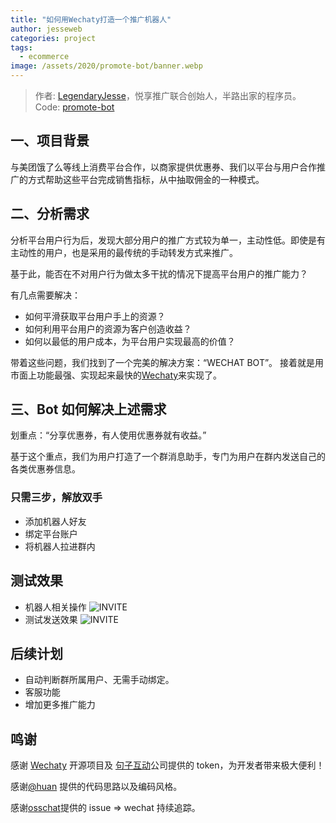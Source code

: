 ```yaml
---
title: "如何用Wechaty打造一个推广机器人"
author: jesseweb
categories: project
tags:
  - ecommerce
image: /assets/2020/promote-bot/banner.webp
---
```


> 作者: [LegendaryJesse](https://github.com/JesseWeb)，悦享推广联合创始人，半路出家的程序员。
> Code: [promote-bot](https://github.com/JesseWeb/promote-bot)

 <!-- more -->

## 一、项目背景

与美团饿了么等线上消费平台合作，以商家提供优惠券、我们以平台与用户合作推广的方式帮助这些平台完成销售指标，从中抽取佣金的一种模式。

## 二、分析需求

分析平台用户行为后，发现大部分用户的推广方式较为单一，主动性低。即使是有主动性的用户，也是采用的最传统的手动转发方式来推广。

基于此，能否在不对用户行为做太多干扰的情况下提高平台用户的推广能力？

有几点需要解决：

- 如何平滑获取平台用户手上的资源？
- 如何利用平台用户的资源为客户创造收益？
- 如何以最低的用户成本，为平台用户实现最高的价值？

带着这些问题，我们找到了一个完美的解决方案：“WECHAT BOT”。
接着就是用市面上功能最强、实现起来最快的[Wechaty](https://github.com/wechaty/wechaty)来实现了。

## 三、Bot 如何解决上述需求

划重点：“分享优惠券，有人使用优惠券就有收益。”

基于这个重点，我们为用户打造了一个群消息助手，专门为用户在群内发送自己的各类优惠券信息。

### 只需三步，解放双手

- 添加机器人好友
- 绑定平台账户
- 将机器人拉进群内

## 测试效果

- 机器人相关操作
  ![INVITE](/assets/2020/promote-bot/result.webp)
- 测试发送效果
  ![INVITE](/assets/2020/promote-bot/result1.webp)

## 后续计划

- 自动判断群所属用户、无需手动绑定。
- 客服功能
- 增加更多推广能力

## 鸣谢

感谢 [Wechaty](https://github.com/wechaty/wechaty) 开源项目及 [句子互动](https://www.juzibot.com/)公司提供的 token，为开发者带来极大便利！

感谢[@huan](https://github.com/huan) 提供的代码思路以及编码风格。

感谢[osschat](https://github.com/kaiyuanshe/osschat)提供的 issue => wechat 持续追踪。
